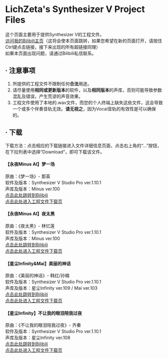 # LichZeta's Synthesizer V Project Files

这个页面主要用于提供Synthesizer V的工程文件。  
[访问我的Bilibili主页](https://space.bilibili.com/20361369?_blank)（这将会使本页面跳转，如果您希望在新的页面打开，请按住Ctrl键点击链接，接下来出现的所有超链接同理）  
如果本页面出现问题，请通过Bilibili私信联系。  

## · 注意事项

1. 所提供的工程文件不限制任何**合法**用途。  
2. 请尽量使用**相同或更新版本**的软件，以及**相同版本**的声库，否则可能导致参数混乱及错误，产生荒谬的声音效果。  
3. 工程文件使用了本地的.wav文件，而您的个人终端上缺失这些文件，这会导致一个或多个伴奏音轨无效。**请无视之**，因为Vocal音轨的有效性是可以确保的。  

## · 下载

下载方法：点击相应的下载链接进入文件详细信息页面，点击右上角的“...”按钮，在下拉列表中选择“Download”，即可下载该文件。

#### 【永夜Minus AI】梦一场

原曲：《梦一场》- 那英  
软件及版本：Synthesizer V Studio Pro ver.1.10.1  
声库及版本：Minus ver.100  
[点击此处跳转到Bilibili](https://www.bilibili.com/video/BV1Bc411y7Rr/)  
[点击此处进入工程文件下载页](https://github.com/LichZeta2017/LichZeta.github.io/blob/68ed47dfe3974ae330de96e158beb2acd7714f24/SVPFiles/%E6%A2%A6%E4%B8%80%E5%9C%BA.svp)  

#### 【永夜Minus AI】夜太黑

原曲：《夜太黑》- 林忆莲  
软件及版本：Synthesizer V Studio Pro ver.1.10.1  
声库及版本：Minus ver.100  
[点击此处跳转到Bilibili](https://www.bilibili.com/video/BV1Bc411y7Rr/)  
[点击此处进入工程文件下载页](https://github.com/LichZeta2017/LichZeta.github.io/blob/4a283a92adcafec63134127aa3caa7be76271d64/SVPFiles/%E5%A4%9C%E5%A4%AA%E9%BB%91.svp)  

#### 【星尘Infinity&Mai】美丽的神话

原曲：《美丽的神话》- 韩红/孙楠  
软件及版本：Synthesizer V Studio Pro ver.1.10.1  
声库及版本：星尘Infinity ver.109 / Mai ver.103  
[点击此处跳转到Bilibili](https://www.bilibili.com/video/BV1wc41167KG/)  
[点击此处进入工程文件下载页](https://github.com/LichZeta2017/LichZeta.github.io/blob/3b0e049e6adea0e041e2e044494960aa6ccc2cbd/SVPFiles/%E7%BE%8E%E4%B8%BD%E7%9A%84%E7%A5%9E%E8%AF%9D.svp)  

#### 【星尘Infinity】不让我的眼泪陪我过夜

原曲：《不让我的眼泪陪我过夜》- 齐秦  
软件及版本：Synthesizer V Studio Pro ver.1.10.1  
声库及版本：星尘Infinity ver.108  
[点击此处跳转到Bilibili](https://www.bilibili.com/video/BV1pu4y1N7jq/)  
[点击此处进入工程文件下载页](https://github.com/LichZeta2017/LichZeta.github.io/blob/058127152346520de42d9cfc8e232c98b48e3f06/SVPFiles/%E4%B8%8D%E8%AE%A9%E6%88%91%E7%9A%84%E7%9C%BC%E6%B3%AA%E9%99%AA%E6%88%91%E8%BF%87%E5%A4%9C.svp)  


